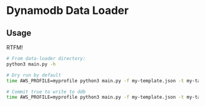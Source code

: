 # Dynamodb Data Loader

## Usage

RTFM!

```bash
# From data-loader directory:
python3 main.py -h

# Dry run by default
time AWS_PROFILE=myprofile python3 main.py -f my-template.json -t my-table-name -n 3

# Commit true to write to ddb
time AWS_PROFILE=myprofile python3 main.py -f my-template.json -t my-table-name -n 3 --commit true

```
